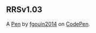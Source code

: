 RRSv1.03
--------


A [Pen](https://codepen.io/fgouin2014/pen/KKjpGEX) by [fgouin2014](https://codepen.io/fgouin2014) on [CodePen](https://codepen.io).

